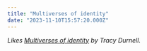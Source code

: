 ```yaml
---
title: "Multiverses of identity"
date: "2023-11-10T15:57:20.000Z"
---
```


_Likes [Multiverses of identity](https://tracydurnell.com/2023/11/09/multiverses-of-identity/) by Tracy Durnell._
